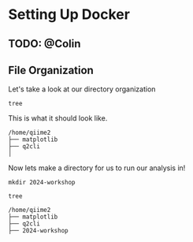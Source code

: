 # Setting Up Docker
## TODO: @Colin 

## File Organization 
Let's take a look at our directory organization
```shell
tree
```
This is what it should look like. 
```shell
/home/qiime2
├── matplotlib
├── q2cli
│   
```

Now lets make a directory for us to run our analysis in!

```shell
mkdir 2024-workshop
```

```shell 
tree
```

```shell
/home/qiime2
├── matplotlib
├── q2cli
├── 2024-workshop
```
